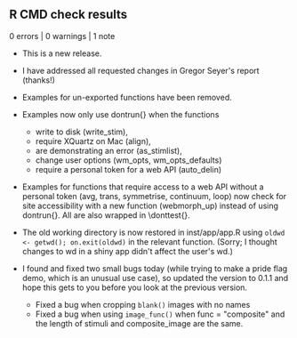 ## R CMD check results

0 errors | 0 warnings | 1 note

* This is a new release.

* I have addressed all requested changes in Gregor Seyer's report (thanks!)
* Examples for un-exported functions have been removed.
* Examples now only use dontrun{} when the functions 
    - write to disk (write_stim), 
    - require XQuartz on Mac (align), 
    - are demonstrating an error (as_stimlist),
    - change user options (wm_opts, wm_opts_defaults)
    - require a personal token for a web API (auto_delin)
* Examples for functions that require access to a web API without a personal token (avg, trans, symmetrise, continuum, loop) now check for site accessibility with a new function (webmorph_up) instead of using dontrun{}. All are also wrapped in \donttest{}.
* The old working directory is now restored in inst/app/app.R using `oldwd <- getwd(); on.exit(oldwd)` in the relevant function. (Sorry; I thought changes to wd in a shiny app didn't affect the user's wd.)

* I found and fixed two small bugs today (while trying to make a pride flag demo, which is an unusual use case), so updated the version to 0.1.1 and hope this gets to you before you look at the previous version.
    - Fixed a bug when cropping `blank()` images with no names
    - Fixed a bug when using `image_func()` when func = "composite" and the length of stimuli and composite_image are the same.